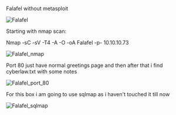 Falafel without metasploit

![Falafel](https://user-images.githubusercontent.com/55708909/91638625-6c06c680-ea2e-11ea-8ec3-61aed8cc2b05.png)

Starting with nmap scan:

Nmap -sC -sV -T4 -A -O -oA Falafel -p- 10.10.10.73

![Falafel_nmap](https://user-images.githubusercontent.com/55708909/91638710-0e26ae80-ea2f-11ea-87f6-0da1d278ab6e.png)

Port 80 just have normal greetings page and then after that i find cyberlaw.txt with some notes

![Falafel_port_80](https://user-images.githubusercontent.com/55708909/91638891-42e73580-ea30-11ea-831a-06404fd10556.png)

For this box i am going to use sqlmap as i haven't touched it till now

![Falafel_sqlmap](https://user-images.githubusercontent.com/55708909/91638910-6c07c600-ea30-11ea-80a1-1a91593cb5e7.png)

